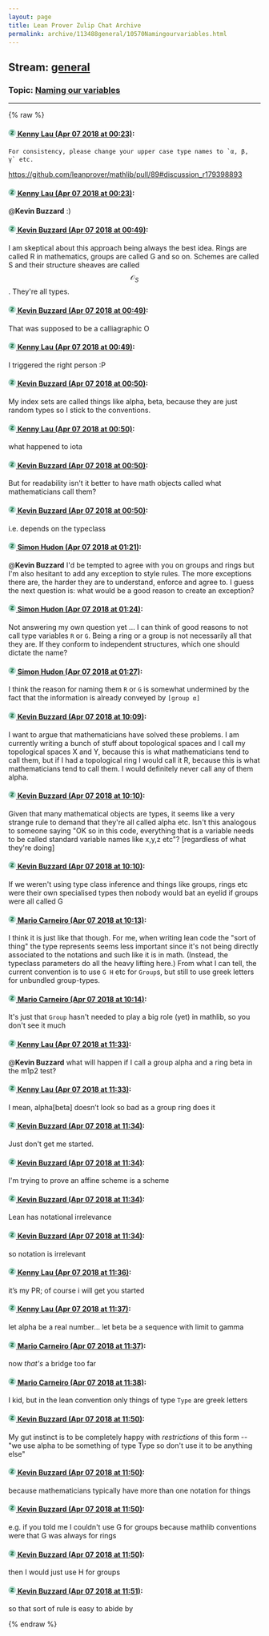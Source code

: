 ```yaml
---
layout: page
title: Lean Prover Zulip Chat Archive 
permalink: archive/113488general/10570Namingourvariables.html
---
```


## Stream: [general](index.html)
### Topic: [Naming our variables](10570Namingourvariables.html)

---


{% raw %}
#### [![Click to go to Zulip](../../assets/img/zulip2.png) Kenny Lau (Apr 07 2018 at 00:23)](https://leanprover.zulipchat.com/#narrow/stream/113488-general/topic/Naming%20our%20variables/near/124741274):
```quote
For consistency, please change your upper case type names to `α, β, γ` etc.
```
https://github.com/leanprover/mathlib/pull/89#discussion_r179398893

#### [![Click to go to Zulip](../../assets/img/zulip2.png) Kenny Lau (Apr 07 2018 at 00:23)](https://leanprover.zulipchat.com/#narrow/stream/113488-general/topic/Naming%20our%20variables/near/124741277):
@**Kevin Buzzard** :)

#### [![Click to go to Zulip](../../assets/img/zulip2.png) Kevin Buzzard (Apr 07 2018 at 00:49)](https://leanprover.zulipchat.com/#narrow/stream/113488-general/topic/Naming%20our%20variables/near/124742233):
I am skeptical about this approach being always the best idea. Rings are called R in mathematics, groups are called G and so on. Schemes are called S and their structure sheaves are called $$\mathcal{O}_S$$. They're all types.

#### [![Click to go to Zulip](../../assets/img/zulip2.png) Kevin Buzzard (Apr 07 2018 at 00:49)](https://leanprover.zulipchat.com/#narrow/stream/113488-general/topic/Naming%20our%20variables/near/124742238):
That was supposed to be a calliagraphic O

#### [![Click to go to Zulip](../../assets/img/zulip2.png) Kenny Lau (Apr 07 2018 at 00:49)](https://leanprover.zulipchat.com/#narrow/stream/113488-general/topic/Naming%20our%20variables/near/124742239):
I triggered the right person :P

#### [![Click to go to Zulip](../../assets/img/zulip2.png) Kevin Buzzard (Apr 07 2018 at 00:50)](https://leanprover.zulipchat.com/#narrow/stream/113488-general/topic/Naming%20our%20variables/near/124742289):
My index sets are called things like alpha, beta, because they are just random types so I stick to the conventions.

#### [![Click to go to Zulip](../../assets/img/zulip2.png) Kenny Lau (Apr 07 2018 at 00:50)](https://leanprover.zulipchat.com/#narrow/stream/113488-general/topic/Naming%20our%20variables/near/124742292):
what happened to iota

#### [![Click to go to Zulip](../../assets/img/zulip2.png) Kevin Buzzard (Apr 07 2018 at 00:50)](https://leanprover.zulipchat.com/#narrow/stream/113488-general/topic/Naming%20our%20variables/near/124742297):
But for readability isn't it better to have math objects called what mathematicians call them?

#### [![Click to go to Zulip](../../assets/img/zulip2.png) Kevin Buzzard (Apr 07 2018 at 00:50)](https://leanprover.zulipchat.com/#narrow/stream/113488-general/topic/Naming%20our%20variables/near/124742298):
i.e. depends on the typeclass

#### [![Click to go to Zulip](../../assets/img/zulip2.png) Simon Hudon (Apr 07 2018 at 01:21)](https://leanprover.zulipchat.com/#narrow/stream/113488-general/topic/Naming%20our%20variables/near/124743335):
@**Kevin Buzzard** I'd be tempted to agree with you on groups and rings but I'm also hesitant to add any exception to style rules. The more exceptions there are, the harder they are to understand, enforce and agree to. I guess the next question is: what would be a good reason to create an exception?

#### [![Click to go to Zulip](../../assets/img/zulip2.png) Simon Hudon (Apr 07 2018 at 01:24)](https://leanprover.zulipchat.com/#narrow/stream/113488-general/topic/Naming%20our%20variables/near/124743443):
Not answering my own question yet ... I can think of good reasons to not call type variables `R` or `G`. Being a ring or a group is not necessarily all that they are. If they conform to independent structures, which one should dictate the name?

#### [![Click to go to Zulip](../../assets/img/zulip2.png) Simon Hudon (Apr 07 2018 at 01:27)](https://leanprover.zulipchat.com/#narrow/stream/113488-general/topic/Naming%20our%20variables/near/124743518):
I think the reason for naming them `R` or `G` is somewhat undermined by the fact that the information is already conveyed by `[group α]`

#### [![Click to go to Zulip](../../assets/img/zulip2.png) Kevin Buzzard (Apr 07 2018 at 10:09)](https://leanprover.zulipchat.com/#narrow/stream/113488-general/topic/Naming%20our%20variables/near/124756586):
I want to argue that mathematicians have solved these problems. I am currently writing a bunch of stuff about topological spaces and I call my topological spaces X and Y, because this is what mathematicians tend to call them, but if I had a topological ring I would call it R, because this is what mathematicians tend to call them. I would definitely never call any of them alpha.

#### [![Click to go to Zulip](../../assets/img/zulip2.png) Kevin Buzzard (Apr 07 2018 at 10:10)](https://leanprover.zulipchat.com/#narrow/stream/113488-general/topic/Naming%20our%20variables/near/124756627):
Given that many mathematical objects are types, it seems like a very strange rule to demand that they're all called alpha etc. Isn't this analogous to someone saying "OK so in this code, everything that is a variable needs to be called standard variable names like x,y,z etc"? [regardless of what they're doing]

#### [![Click to go to Zulip](../../assets/img/zulip2.png) Kevin Buzzard (Apr 07 2018 at 10:10)](https://leanprover.zulipchat.com/#narrow/stream/113488-general/topic/Naming%20our%20variables/near/124756629):
If we weren't using type class inference and things like groups, rings etc were their own specialised types then nobody would bat an eyelid if groups were all called G

#### [![Click to go to Zulip](../../assets/img/zulip2.png) Mario Carneiro (Apr 07 2018 at 10:13)](https://leanprover.zulipchat.com/#narrow/stream/113488-general/topic/Naming%20our%20variables/near/124756678):
I think it is just like that though. For me, when writing lean code the "sort of thing" the type represents seems less important since it's not being directly associated to the notations and such like it is in math. (Instead, the typeclass parameters do all the heavy lifting here.) From what I can tell, the current convention is to use `G H` etc for `Group`s, but still to use greek letters for unbundled group-types.

#### [![Click to go to Zulip](../../assets/img/zulip2.png) Mario Carneiro (Apr 07 2018 at 10:14)](https://leanprover.zulipchat.com/#narrow/stream/113488-general/topic/Naming%20our%20variables/near/124756679):
It's just that `Group` hasn't needed to play a big role (yet) in mathlib, so you don't see it much

#### [![Click to go to Zulip](../../assets/img/zulip2.png) Kenny Lau (Apr 07 2018 at 11:33)](https://leanprover.zulipchat.com/#narrow/stream/113488-general/topic/Naming%20our%20variables/near/124758522):
@**Kevin Buzzard** what will happen if I call a group alpha and a ring beta in the m1p2 test?

#### [![Click to go to Zulip](../../assets/img/zulip2.png) Kenny Lau (Apr 07 2018 at 11:33)](https://leanprover.zulipchat.com/#narrow/stream/113488-general/topic/Naming%20our%20variables/near/124758523):
I mean, alpha[beta] doesn’t look so bad as a group ring does it

#### [![Click to go to Zulip](../../assets/img/zulip2.png) Kevin Buzzard (Apr 07 2018 at 11:34)](https://leanprover.zulipchat.com/#narrow/stream/113488-general/topic/Naming%20our%20variables/near/124758560):
Just don't get me started.

#### [![Click to go to Zulip](../../assets/img/zulip2.png) Kevin Buzzard (Apr 07 2018 at 11:34)](https://leanprover.zulipchat.com/#narrow/stream/113488-general/topic/Naming%20our%20variables/near/124758563):
I'm trying to prove an affine scheme is a scheme

#### [![Click to go to Zulip](../../assets/img/zulip2.png) Kevin Buzzard (Apr 07 2018 at 11:34)](https://leanprover.zulipchat.com/#narrow/stream/113488-general/topic/Naming%20our%20variables/near/124758564):
Lean has notational irrelevance

#### [![Click to go to Zulip](../../assets/img/zulip2.png) Kevin Buzzard (Apr 07 2018 at 11:34)](https://leanprover.zulipchat.com/#narrow/stream/113488-general/topic/Naming%20our%20variables/near/124758565):
so notation is irrelevant

#### [![Click to go to Zulip](../../assets/img/zulip2.png) Kenny Lau (Apr 07 2018 at 11:36)](https://leanprover.zulipchat.com/#narrow/stream/113488-general/topic/Naming%20our%20variables/near/124758613):
it’s my PR; of course i will get you started

#### [![Click to go to Zulip](../../assets/img/zulip2.png) Kenny Lau (Apr 07 2018 at 11:37)](https://leanprover.zulipchat.com/#narrow/stream/113488-general/topic/Naming%20our%20variables/near/124758621):
let alpha be a real number... let beta be a sequence with limit to gamma

#### [![Click to go to Zulip](../../assets/img/zulip2.png) Mario Carneiro (Apr 07 2018 at 11:37)](https://leanprover.zulipchat.com/#narrow/stream/113488-general/topic/Naming%20our%20variables/near/124758622):
now *that's* a bridge too far

#### [![Click to go to Zulip](../../assets/img/zulip2.png) Mario Carneiro (Apr 07 2018 at 11:38)](https://leanprover.zulipchat.com/#narrow/stream/113488-general/topic/Naming%20our%20variables/near/124758661):
I kid, but in the lean convention only things of type `Type` are greek letters

#### [![Click to go to Zulip](../../assets/img/zulip2.png) Kevin Buzzard (Apr 07 2018 at 11:50)](https://leanprover.zulipchat.com/#narrow/stream/113488-general/topic/Naming%20our%20variables/near/124758940):
My gut instinct is to be completely happy with _restrictions_ of this form -- "we use alpha to be something of type Type so don't use it to be anything else"

#### [![Click to go to Zulip](../../assets/img/zulip2.png) Kevin Buzzard (Apr 07 2018 at 11:50)](https://leanprover.zulipchat.com/#narrow/stream/113488-general/topic/Naming%20our%20variables/near/124758942):
because mathematicians typically have more than one notation for things

#### [![Click to go to Zulip](../../assets/img/zulip2.png) Kevin Buzzard (Apr 07 2018 at 11:50)](https://leanprover.zulipchat.com/#narrow/stream/113488-general/topic/Naming%20our%20variables/near/124758943):
e.g. if you told me I couldn't use G for groups because mathlib conventions were that G was always for rings

#### [![Click to go to Zulip](../../assets/img/zulip2.png) Kevin Buzzard (Apr 07 2018 at 11:50)](https://leanprover.zulipchat.com/#narrow/stream/113488-general/topic/Naming%20our%20variables/near/124758945):
then I would just use H for groups

#### [![Click to go to Zulip](../../assets/img/zulip2.png) Kevin Buzzard (Apr 07 2018 at 11:51)](https://leanprover.zulipchat.com/#narrow/stream/113488-general/topic/Naming%20our%20variables/near/124758948):
so that sort of rule is easy to abide by


{% endraw %}
